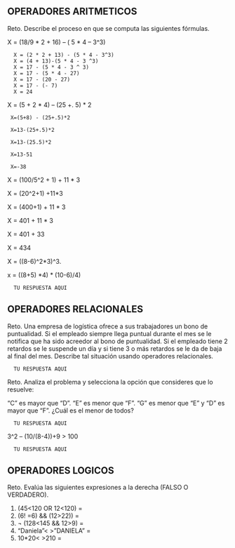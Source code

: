 ## OPERADORES ARITMETICOS
Reto. Describe el proceso en que se computa las siguientes fórmulas.

X = (18/9 * 2 + 16) – ( 5 * 4 – 3^3)

      X = (2 * 2 + 13) - (5 * 4 - 3^3)
      X = (4 + 13)-(5 * 4 - 3 ^3)
      X = 17 - (5 * 4 - 3 ^ 3)
      X = 17 - (5 * 4 - 27)
      X = 17 - (20 - 27)
      X = 17 - (- 7)
      X = 24

X = (5 + 2 * 4) – (25 +. 5) * 2

     X=(5+8) - (25+.5)*2
     
     X=13-(25+.5)*2
     
     X=13-(25.5)*2
     
     X=13-51
     
     X=-38

X = (100/5^2 + 1) + 11 * 3

X = (20^2+1) +11*3

X = (400+1) + 11 * 3

X = 401 + 11 * 3

X = 401 + 33

X = 434

X = ((8-6)^2*3)^3.

      

x = ((8+5) *4) * (10-6)/4) 

      TU RESPUESTA AQUI

## OPERADORES RELACIONALES
Reto. Una empresa de logística ofrece a sus trabajadores un bono de
puntualidad. Si el empleado siempre llega puntual durante el mes se le
notifica que ha sido acreedor al bono de puntualidad. Si el empleado tiene
2 retardos se le suspende un día y si tiene 3 o más retardos se le da de
baja al final del mes. Describe tal situación usando operadores
relacionales.

      TU RESPUESTA AQUI

Reto. Analiza el problema y selecciona la opción que consideres que lo
resuelve:

“C” es mayor que “D”. “E” es menor que “F”. “G” es menor que “E” y “D” es
mayor que “F”. ¿Cuál es el menor de todos?

      TU RESPUESTA AQUI

3^2 – (10/(8-4))+9 > 100 

      TU RESPUESTA AQUI

## OPERADORES LOGICOS
Reto. Evalúa las siguientes expresiones a la derecha (FALSO O VERDADERO).
1) (45<120 OR 12<120) =
2) (6! =6) && (12>22)) =
3) ¬ (128<145 && 12>9) =
4) “Daniela”< >”DANIELA” =
5) 10*20< >210 =

